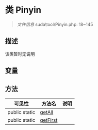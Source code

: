 #  类 Pinyin

> *文件信息* suda\tool\Pinyin.php: 18~145



## 描述

该类暂时无说明


## 变量


## 方法


| 可见性 | 方法名 | 说明 |
|--------|-------|------|
| public static|[getAll](Pinyin/getAll.md) |  |
| public static|[getFirst](Pinyin/getFirst.md) |  |
